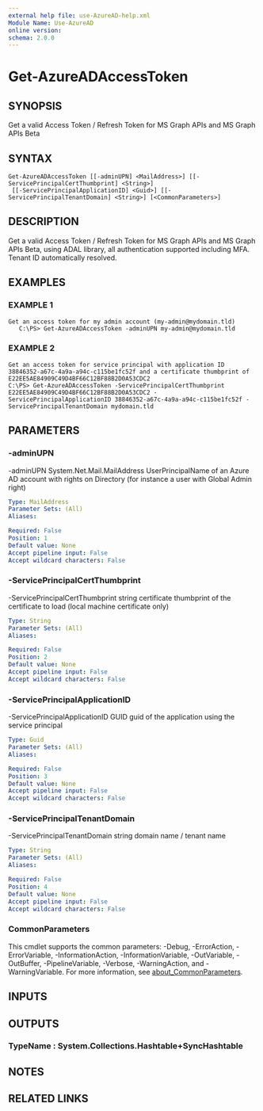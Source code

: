 ```yaml
---
external help file: use-AzureAD-help.xml
Module Name: Use-AzureAD
online version:
schema: 2.0.0
---
```


# Get-AzureADAccessToken

## SYNOPSIS
Get a valid Access Token / Refresh Token for MS Graph APIs and MS Graph APIs Beta

## SYNTAX

```
Get-AzureADAccessToken [[-adminUPN] <MailAddress>] [[-ServicePrincipalCertThumbprint] <String>]
 [[-ServicePrincipalApplicationID] <Guid>] [[-ServicePrincipalTenantDomain] <String>] [<CommonParameters>]
```

## DESCRIPTION
Get a valid Access Token / Refresh Token for MS Graph APIs and MS Graph APIs Beta, using ADAL library, all authentication supported including MFA.
Tenant ID automatically resolved.

## EXAMPLES

### EXAMPLE 1
```
Get an access token for my admin account (my-admin@mydomain.tld)
   C:\PS> Get-AzureADAccessToken -adminUPN my-admin@mydomain.tld
```

### EXAMPLE 2
```
Get an access token for service principal with application ID 38846352-a67c-4a9a-a94c-c115be1fc52f and a certificate thumbprint of E22EE5AE84909C49D4BF66C12BF88B2D0A53CDC2
C:\PS> Get-AzureADAccessToken -ServicePrincipalCertThumbprint E22EE5AE84909C49D4BF66C12BF88B2D0A53CDC2 -ServicePrincipalApplicationID 38846352-a67c-4a9a-a94c-c115be1fc52f -ServicePrincipalTenantDomain mydomain.tld
```

## PARAMETERS

### -adminUPN
-adminUPN System.Net.Mail.MailAddress
   UserPrincipalName of an Azure AD account with rights on Directory (for instance a user with Global Admin right)

```yaml
Type: MailAddress
Parameter Sets: (All)
Aliases:

Required: False
Position: 1
Default value: None
Accept pipeline input: False
Accept wildcard characters: False
```

### -ServicePrincipalCertThumbprint
-ServicePrincipalCertThumbprint string
certificate thumbprint of the certificate to load (local machine certificate only)

```yaml
Type: String
Parameter Sets: (All)
Aliases:

Required: False
Position: 2
Default value: None
Accept pipeline input: False
Accept wildcard characters: False
```

### -ServicePrincipalApplicationID
-ServicePrincipalApplicationID GUID
guid of the application using the service principal

```yaml
Type: Guid
Parameter Sets: (All)
Aliases:

Required: False
Position: 3
Default value: None
Accept pipeline input: False
Accept wildcard characters: False
```

### -ServicePrincipalTenantDomain
-ServicePrincipalTenantDomain string
domain name / tenant name

```yaml
Type: String
Parameter Sets: (All)
Aliases:

Required: False
Position: 4
Default value: None
Accept pipeline input: False
Accept wildcard characters: False
```

### CommonParameters
This cmdlet supports the common parameters: -Debug, -ErrorAction, -ErrorVariable, -InformationAction, -InformationVariable, -OutVariable, -OutBuffer, -PipelineVariable, -Verbose, -WarningAction, and -WarningVariable. For more information, see [about_CommonParameters](http://go.microsoft.com/fwlink/?LinkID=113216).

## INPUTS

## OUTPUTS

### TypeName : System.Collections.Hashtable+SyncHashtable
## NOTES

## RELATED LINKS

